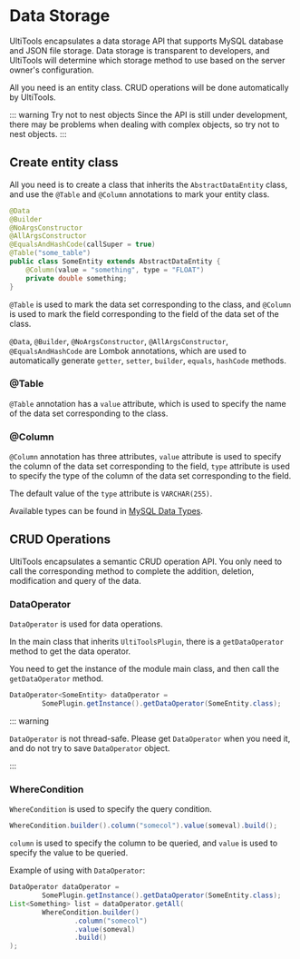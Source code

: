# Data Storage

UltiTools encapsulates a data storage API that supports MySQL database and JSON file storage. 
Data storage is transparent to developers, and UltiTools will determine which storage method 
to use based on the server owner's configuration.

All you need is an entity class. CRUD operations will be done automatically by UltiTools.

::: warning Try not to nest objects
Since the API is still under development, there may be problems when dealing with complex objects, so try not to nest objects.
:::

## Create entity class

All you need is to create a class that inherits the `AbstractDataEntity` class, and use the `@Table` and `@Column` annotations to mark your entity class.

```java
@Data
@Builder
@NoArgsConstructor
@AllArgsConstructor
@EqualsAndHashCode(callSuper = true)
@Table("some_table")
public class SomeEntity extends AbstractDataEntity {
    @Column(value = "something", type = "FLOAT")
    private double something;
}
```

`@Table` is used to mark the data set corresponding to the class, and `@Column` is used to mark the field corresponding to the field of the data set of the class.

`@Data`, `@Builder`, `@NoArgsConstructor`, `@AllArgsConstructor`, `@EqualsAndHashCode` are Lombok annotations, which are used to automatically generate `getter`, `setter`, `builder`, `equals`, `hashCode` methods.

### @Table

`@Table` annotation has a `value` attribute, which is used to specify the name of the data set corresponding to the class.

### @Column

`@Column` annotation has three attributes, `value` attribute is used to specify the column of the data set corresponding to the field, `type` attribute is used to specify the type of the column of the data set corresponding to the field.

The default value of the `type` attribute is `VARCHAR(255)`.

Available types can be found in [MySQL Data Types](https://www.w3schools.com/mysql/mysql_datatypes.asp).

## CRUD Operations

UltiTools encapsulates a semantic CRUD operation API. You only need to call the corresponding method to complete the addition, deletion, modification and query of the data.

### DataOperator

`DataOperator` is used for data operations.

In the main class that inherits `UltiToolsPlugin`, there is a `getDataOperator` method to get the data operator.

You need to get the instance of the module main class, and then call the `getDataOperator` method.

```java
DataOperator<SomeEntity> dataOperator = 
        SomePlugin.getInstance().getDataOperator(SomeEntity.class);
```

::: warning

`DataOperator` is not thread-safe. Please get `DataOperator` when you need it, and do not try to save `DataOperator` object.

:::


### WhereCondition

`WhereCondition` is used to specify the query condition.

```java
WhereCondition.builder().column("somecol").value(someval).build();
```

`column` is used to specify the column to be queried, and `value` is used to specify the value to be queried.

Example of using with `DataOperator`:

```java
DataOperator dataOperator = 
        SomePlugin.getInstance().getDataOperator(SomeEntity.class);
List<Something> list = dataOperator.getAll(
        WhereCondition.builder()
                .column("somecol")
                .value(someval)
                .build()
);
```
